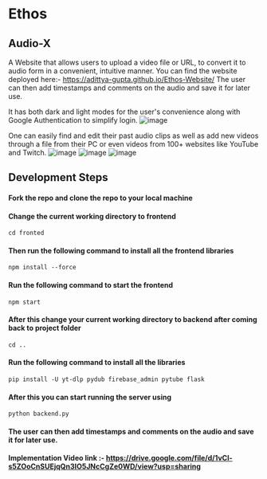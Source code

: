 # Ethos
## Audio-X
A Website that allows users to upload a video file or URL, to convert it to audio form in a convenient, intuitive manner.
You can find the website deployed here:- https://adittya-gupta.github.io/Ethos-Website/
The user can then add timestamps and comments on the audio and save it for later use.

It has both dark and light modes for the user's convenience along with Google Authentication to simplify login.
![image](https://github.com/Adittya-Gupta/Ethos/assets/42384065/e22f3c8a-2319-4234-abd7-a935b8874f44)

One can easily find and edit their past audio clips as well as add new videos through a file from their PC or even videos from 100+ websites like YouTube and Twitch.
![image](https://github.com/Adittya-Gupta/Ethos/assets/42384065/661b1c50-9aed-47e4-a973-2ff655742d06)
![image](https://github.com/Adittya-Gupta/Ethos/assets/42384065/c5182882-9979-434e-afae-3ebf230d9ce1)
![image](https://github.com/Adittya-Gupta/Ethos/assets/42384065/3096b79b-7af4-47c3-981c-2d25e4474df8)

## Development Steps
#### Fork the repo and clone the repo to your local machine 
#### Change the current working directory to frontend
```cd fronted```
#### Then run the following command to install all the frontend libraries
```npm install --force```
#### Run the following command to start the frontend
```npm start```
#### After this change your current working directory to backend after coming back to project folder
```cd ..```
#### Run the following command to install all the libraries
```pip install -U yt-dlp pydub firebase_admin pytube flask```
#### After this you can start running the server using 
```python backend.py```
#### The user can then add timestamps and comments on the audio and save it for later use.

#### Implementation Video link :- https://drive.google.com/file/d/1vCl-s5ZOoCnSUEjqQn3IO5JNcCgZe0WD/view?usp=sharing

